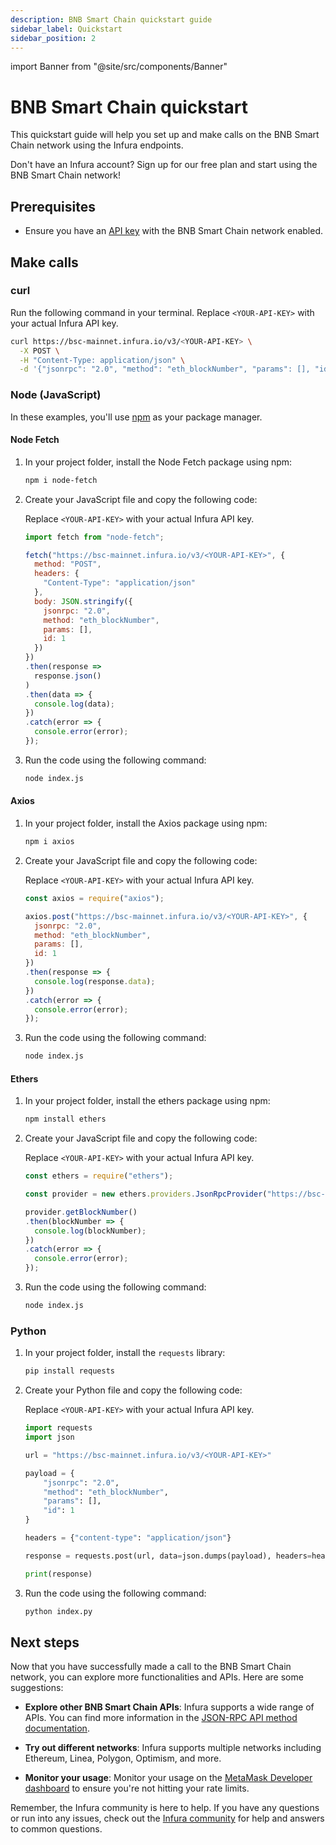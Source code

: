 ```yaml
---
description: BNB Smart Chain quickstart guide
sidebar_label: Quickstart
sidebar_position: 2
---
```


import Banner from "@site/src/components/Banner"

# BNB Smart Chain quickstart

This quickstart guide will help you set up and make calls on the BNB Smart Chain network using the Infura endpoints.

<Banner>
Don't have an Infura account? Sign up for our free plan and start using the BNB Smart Chain network!
</Banner>

## Prerequisites

- Ensure you have an [API key](/developer-tools/dashboard/get-started/create-api/) with the BNB Smart Chain network enabled.

## Make calls

### curl

Run the following command in your terminal. Replace `<YOUR-API-KEY>` with your actual Infura API key.

```bash
curl https://bsc-mainnet.infura.io/v3/<YOUR-API-KEY> \
  -X POST \
  -H "Content-Type: application/json" \
  -d '{"jsonrpc": "2.0", "method": "eth_blockNumber", "params": [], "id": 1}'
```

### Node (JavaScript)

In these examples, you'll use [npm](https://docs.npmjs.com/downloading-and-installing-node-js-and-npm) as your package manager.

#### Node Fetch

1. In your project folder, install the Node Fetch package using npm:

    ```bash
    npm i node-fetch
    ``````

1. Create your JavaScript file and copy the following code:

    Replace `<YOUR-API-KEY>` with your actual Infura API key.

    ```javascript title="index.js"
    import fetch from "node-fetch";

    fetch("https://bsc-mainnet.infura.io/v3/<YOUR-API-KEY>", {
      method: "POST",
      headers: {
        "Content-Type": "application/json"
      },
      body: JSON.stringify({
        jsonrpc: "2.0",
        method: "eth_blockNumber",
        params: [],
        id: 1
      })
    })
    .then(response =>
      response.json()
    )
    .then(data => {
      console.log(data);
    })
    .catch(error => {
      console.error(error);
    });
    ```

1. Run the code using the following command:

    ```bash
    node index.js
    ```

#### Axios

1. In your project folder, install the Axios package using npm:

    ```bash
    npm i axios
    ``````

1. Create your JavaScript file and copy the following code:

    Replace `<YOUR-API-KEY>` with your actual Infura API key.

    ```javascript title="index.js"
    const axios = require("axios");
    
    axios.post("https://bsc-mainnet.infura.io/v3/<YOUR-API-KEY>", {
      jsonrpc: "2.0",
      method: "eth_blockNumber",
      params: [],
      id: 1
    })
    .then(response => {
      console.log(response.data);
    })
    .catch(error => {
      console.error(error);
    });
    ```

1. Run the code using the following command:

    ```bash
    node index.js
    ```

#### Ethers

1. In your project folder, install the ethers package using npm:

    ```bash
    npm install ethers
    ``````

1. Create your JavaScript file and copy the following code:

    Replace `<YOUR-API-KEY>` with your actual Infura API key.

    ```javascript title="index.js"
    const ethers = require("ethers");

    const provider = new ethers.providers.JsonRpcProvider("https://bsc-mainnet.infura.io/v3/<YOUR-API-KEY>");

    provider.getBlockNumber()
    .then(blockNumber => {
      console.log(blockNumber);
    })
    .catch(error => {
      console.error(error);
    });
    ```

1. Run the code using the following command:

    ```bash
    node index.js
    ```

### Python

1. In your project folder, install the `requests` library:

    ```bash
    pip install requests
    ``````

1. Create your Python file and copy the following code:

    Replace `<YOUR-API-KEY>` with your actual Infura API key.

    ```python title="index.py"
    import requests
    import json

    url = "https://bsc-mainnet.infura.io/v3/<YOUR-API-KEY>"

    payload = {
        "jsonrpc": "2.0",
        "method": "eth_blockNumber",
        "params": [],
        "id": 1
    }

    headers = {"content-type": "application/json"}

    response = requests.post(url, data=json.dumps(payload), headers=headers).json()

    print(response)
    ```

1. Run the code using the following command:

    ```bash
    python index.py
    ```

## Next steps

Now that you have successfully made a call to the BNB Smart Chain network, you can explore more functionalities and APIs. Here are some suggestions:

- **Explore other BNB Smart Chain APIs**: Infura supports a wide range of APIs. You can find more information in the
[JSON-RPC API method documentation](json-rpc-methods/index.md).

- **Try out different networks**: Infura supports multiple networks including Ethereum, Linea, Polygon, Optimism, and more.

- **Monitor your usage**: Monitor your usage on the [MetaMask Developer dashboard](../../../../developer-tools/dashboard/how-to/dashboard-stats/) to ensure you're not hitting your rate limits.

Remember, the Infura community is here to help. If you have any questions or run into any issues, check out the
[Infura community](https://community.infura.io/) for help and answers to common questions.
